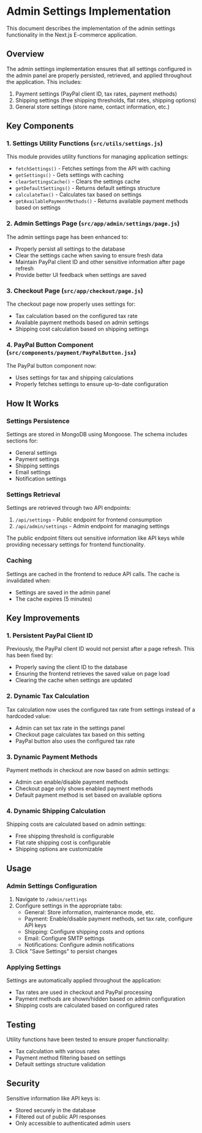 # Admin Settings Implementation

This document describes the implementation of the admin settings functionality in the Next.js E-commerce application.

## Overview

The admin settings implementation ensures that all settings configured in the admin panel are properly persisted, retrieved, and applied throughout the application. This includes:

1. Payment settings (PayPal client ID, tax rates, payment methods)
2. Shipping settings (free shipping thresholds, flat rates, shipping options)
3. General store settings (store name, contact information, etc.)

## Key Components

### 1. Settings Utility Functions (`src/utils/settings.js`)

This module provides utility functions for managing application settings:

- `fetchSettings()` - Fetches settings from the API with caching
- `getSettings()` - Gets settings with caching
- `clearSettingsCache()` - Clears the settings cache
- `getDefaultSettings()` - Returns default settings structure
- `calculateTax()` - Calculates tax based on settings
- `getAvailablePaymentMethods()` - Returns available payment methods based on settings

### 2. Admin Settings Page (`src/app/admin/settings/page.js`)

The admin settings page has been enhanced to:

- Properly persist all settings to the database
- Clear the settings cache when saving to ensure fresh data
- Maintain PayPal client ID and other sensitive information after page refresh
- Provide better UI feedback when settings are saved

### 3. Checkout Page (`src/app/checkout/page.js`)

The checkout page now properly uses settings for:

- Tax calculation based on the configured tax rate
- Available payment methods based on admin settings
- Shipping cost calculation based on shipping settings

### 4. PayPal Button Component (`src/components/payment/PayPalButton.jsx`)

The PayPal button component now:

- Uses settings for tax and shipping calculations
- Properly fetches settings to ensure up-to-date configuration

## How It Works

### Settings Persistence

Settings are stored in MongoDB using Mongoose. The schema includes sections for:
- General settings
- Payment settings
- Shipping settings
- Email settings
- Notification settings

### Settings Retrieval

Settings are retrieved through two API endpoints:
1. `/api/settings` - Public endpoint for frontend consumption
2. `/api/admin/settings` - Admin endpoint for managing settings

The public endpoint filters out sensitive information like API keys while providing necessary settings for frontend functionality.

### Caching

Settings are cached in the frontend to reduce API calls. The cache is invalidated when:
- Settings are saved in the admin panel
- The cache expires (5 minutes)

## Key Improvements

### 1. Persistent PayPal Client ID

Previously, the PayPal client ID would not persist after a page refresh. This has been fixed by:
- Properly saving the client ID to the database
- Ensuring the frontend retrieves the saved value on page load
- Clearing the cache when settings are updated

### 2. Dynamic Tax Calculation

Tax calculation now uses the configured tax rate from settings instead of a hardcoded value:
- Admin can set tax rate in the settings panel
- Checkout page calculates tax based on this setting
- PayPal button also uses the configured tax rate

### 3. Dynamic Payment Methods

Payment methods in checkout are now based on admin settings:
- Admin can enable/disable payment methods
- Checkout page only shows enabled payment methods
- Default payment method is set based on available options

### 4. Dynamic Shipping Calculation

Shipping costs are calculated based on admin settings:
- Free shipping threshold is configurable
- Flat rate shipping cost is configurable
- Shipping options are customizable

## Usage

### Admin Settings Configuration

1. Navigate to `/admin/settings`
2. Configure settings in the appropriate tabs:
   - General: Store information, maintenance mode, etc.
   - Payment: Enable/disable payment methods, set tax rate, configure API keys
   - Shipping: Configure shipping costs and options
   - Email: Configure SMTP settings
   - Notifications: Configure admin notifications
3. Click "Save Settings" to persist changes

### Applying Settings

Settings are automatically applied throughout the application:
- Tax rates are used in checkout and PayPal processing
- Payment methods are shown/hidden based on admin configuration
- Shipping costs are calculated based on configured rates

## Testing

Utility functions have been tested to ensure proper functionality:
- Tax calculation with various rates
- Payment method filtering based on settings
- Default settings structure validation

## Security

Sensitive information like API keys is:
- Stored securely in the database
- Filtered out of public API responses
- Only accessible to authenticated admin users